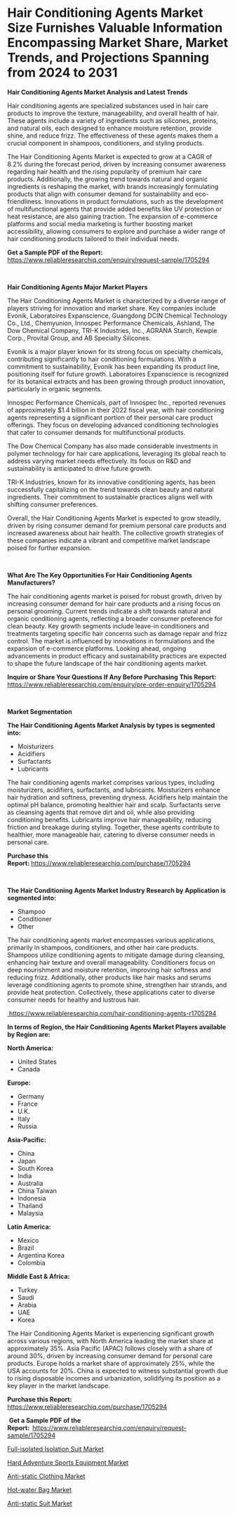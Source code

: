 <p><h1>Hair Conditioning Agents Market Size Furnishes Valuable Information Encompassing Market Share, Market Trends, and Projections Spanning from 2024 to 2031</h1></p><p><strong>Hair Conditioning Agents Market Analysis and Latest Trends</strong></p>
<p><p>Hair conditioning agents are specialized substances used in hair care products to improve the texture, manageability, and overall health of hair. These agents include a variety of ingredients such as silicones, proteins, and natural oils, each designed to enhance moisture retention, provide shine, and reduce frizz. The effectiveness of these agents makes them a crucial component in shampoos, conditioners, and styling products.</p><p>The Hair Conditioning Agents Market is expected to grow at a CAGR of 8.2% during the forecast period, driven by increasing consumer awareness regarding hair health and the rising popularity of premium hair care products. Additionally, the growing trend towards natural and organic ingredients is reshaping the market, with brands increasingly formulating products that align with consumer demand for sustainability and eco-friendliness. Innovations in product formulations, such as the development of multifunctional agents that provide added benefits like UV protection or heat resistance, are also gaining traction. The expansion of e-commerce platforms and social media marketing is further boosting market accessibility, allowing consumers to explore and purchase a wider range of hair conditioning products tailored to their individual needs.</p></p>
<p><strong>Get a Sample PDF of the Report:&nbsp;</strong> <a href="https://www.reliableresearchiq.com/enquiry/request-sample/1705294?utm_campaign=1594&utm_medium=2&utm_source=Github&utm_content=ia&utm_term=21102024&utm_id=hair-conditioning-agents">https://www.reliableresearchiq.com/enquiry/request-sample/1705294</a></p>
<p>&nbsp;</p>
<p><strong>Hair Conditioning Agents Major Market Players</strong></p>
<p><p>The Hair Conditioning Agents Market is characterized by a diverse range of players striving for innovation and market share. Key companies include Evonik, Laboratoires Expanscience, Guangdong DCIN Chemical Technology Co., Ltd., Chemyunion, Innospec Performance Chemicals, Ashland, The Dow Chemical Company, TRI-K Industries, Inc., AGRANA Starch, Kewpie Corp., Provital Group, and AB Specialty Silicones.</p><p>Evonik is a major player known for its strong focus on specialty chemicals, contributing significantly to hair conditioning formulations. With a commitment to sustainability, Evonik has been expanding its product line, positioning itself for future growth. Laboratoires Expanscience is recognized for its botanical extracts and has been growing through product innovation, particularly in organic segments.</p><p>Innospec Performance Chemicals, part of Innospec Inc., reported revenues of approximately $1.4 billion in their 2022 fiscal year, with hair conditioning agents representing a significant portion of their personal care product offerings. They focus on developing advanced conditioning technologies that cater to consumer demands for multifunctional products.</p><p>The Dow Chemical Company has also made considerable investments in polymer technology for hair care applications, leveraging its global reach to address varying market needs effectively. Its focus on R&D and sustainability is anticipated to drive future growth.</p><p>TRI-K Industries, known for its innovative conditioning agents, has been successfully capitalizing on the trend towards clean beauty and natural ingredients. Their commitment to sustainable practices aligns well with shifting consumer preferences.</p><p>Overall, the Hair Conditioning Agents Market is expected to grow steadily, driven by rising consumer demand for premium personal care products and increased awareness about hair health. The collective growth strategies of these companies indicate a vibrant and competitive market landscape poised for further expansion.</p></p>
<p>&nbsp;</p>
<p><strong>What Are The Key Opportunities For Hair Conditioning Agents Manufacturers?</strong></p>
<p><p>The hair conditioning agents market is poised for robust growth, driven by increasing consumer demand for hair care products and a rising focus on personal grooming. Current trends indicate a shift towards natural and organic conditioning agents, reflecting a broader consumer preference for clean beauty. Key growth segments include leave-in conditioners and treatments targeting specific hair concerns such as damage repair and frizz control. The market is influenced by innovations in formulations and the expansion of e-commerce platforms. Looking ahead, ongoing advancements in product efficacy and sustainability practices are expected to shape the future landscape of the hair conditioning agents market.</p></p>
<p><strong>Inquire or Share Your Questions If Any Before Purchasing This Report:</strong> <a href="https://www.reliableresearchiq.com/enquiry/pre-order-enquiry/1705294?utm_campaign=1594&utm_medium=2&utm_source=Github&utm_content=ia&utm_term=21102024&utm_id=hair-conditioning-agents">https://www.reliableresearchiq.com/enquiry/pre-order-enquiry/1705294</a></p>
<p>&nbsp;</p>
<p><strong>Market Segmentation</strong></p>
<p><strong>The Hair Conditioning Agents Market Analysis by types is segmented into:</strong></p>
<p><ul><li>Moisturizers</li><li>Acidifiers</li><li>Surfactants</li><li>Lubricants</li></ul></p>
<p><p>The hair conditioning agents market comprises various types, including moisturizers, acidifiers, surfactants, and lubricants. Moisturizers enhance hair hydration and softness, preventing dryness. Acidifiers help maintain the optimal pH balance, promoting healthier hair and scalp. Surfactants serve as cleansing agents that remove dirt and oil, while also providing conditioning benefits. Lubricants improve hair manageability, reducing friction and breakage during styling. Together, these agents contribute to healthier, more manageable hair, catering to diverse consumer needs in personal care.</p></p>
<p><strong>Purchase this Report:&nbsp;</strong><a href="https://www.reliableresearchiq.com/purchase/1705294?utm_campaign=1594&utm_medium=2&utm_source=Github&utm_content=ia&utm_term=21102024&utm_id=hair-conditioning-agents">https://www.reliableresearchiq.com/purchase/1705294</a></p>
<p>&nbsp;</p>
<p><strong>The Hair Conditioning Agents Market Industry Research by Application is segmented into:</strong></p>
<p><ul><li>Shampoo</li><li>Conditioner</li><li>Other</li></ul></p>
<p><p>The hair conditioning agents market encompasses various applications, primarily in shampoos, conditioners, and other hair care products. Shampoos utilize conditioning agents to mitigate damage during cleansing, enhancing hair texture and overall manageability. Conditioners focus on deep nourishment and moisture retention, improving hair softness and reducing frizz. Additionally, other products like hair masks and serums leverage conditioning agents to promote shine, strengthen hair strands, and provide heat protection. Collectively, these applications cater to diverse consumer needs for healthy and lustrous hair.</p></p>
<p><a href="https://www.reliableresearchiq.com/hair-conditioning-agents-r1705294?utm_campaign=1594&utm_medium=2&utm_source=Github&utm_content=ia&utm_term=21102024&utm_id=hair-conditioning-agents">&nbsp;https://www.reliableresearchiq.com/hair-conditioning-agents-r1705294</a></p>
<p><strong>In terms of Region, the Hair Conditioning Agents Market Players available by Region are:</strong></p>
<p>
    <p> <strong> North America: </strong>
        <ul>
            <li>United States</li>
            <li>Canada</li>
        </ul>
        </p> 
    <p> <strong> Europe: </strong>
        <ul>
            <li>Germany</li>
            <li>France</li>
            <li>U.K.</li>
            <li>Italy</li>
            <li>Russia</li>
        </ul>
        </p> 
    <p> <strong> Asia-Pacific: </strong>
        <ul>
            <li>China</li>
            <li>Japan</li>
            <li>South Korea</li>
            <li>India</li>
            <li>Australia</li>
            <li>China Taiwan</li>
            <li>Indonesia</li>
            <li>Thailand</li>
            <li>Malaysia</li>
        </ul>
        </p> 
    <p> <strong> Latin America: </strong>
        <ul>
            <li>Mexico</li>
            <li>Brazil</li>
            <li>Argentina Korea</li>
            <li>Colombia</li>
        </ul>
        </p> 
    <p> <strong> Middle East & Africa: </strong>
        <ul>
            <li>Turkey</li>
            <li>Saudi</li>
            <li>Arabia</li>
            <li>UAE</li>
            <li>Korea</li>
        </ul>
    </p>
    </p>
<p><p>The Hair Conditioning Agents Market is experiencing significant growth across various regions, with North America leading the market share at approximately 35%. Asia Pacific (APAC) follows closely with a share of around 30%, driven by increasing consumer demand for personal care products. Europe holds a market share of approximately 25%, while the USA accounts for 20%. China is expected to witness substantial growth due to rising disposable incomes and urbanization, solidifying its position as a key player in the market landscape.</p></p>
<p><strong>Purchase this Report: </strong><a href="https://www.reliableresearchiq.com/purchase/1705294?utm_campaign=1594&utm_medium=2&utm_source=Github&utm_content=ia&utm_term=21102024&utm_id=hair-conditioning-agents">https://www.reliableresearchiq.com/purchase/1705294</a></p>
<p>&nbsp;<strong>Get a Sample PDF of the Report:&nbsp;&nbsp;</strong><a href="https://www.reliableresearchiq.com/enquiry/request-sample/1705294?utm_campaign=1594&utm_medium=2&utm_source=Github&utm_content=ia&utm_term=21102024&utm_id=hair-conditioning-agents">https://www.reliableresearchiq.com/enquiry/request-sample/1705294</a></p>
<p><strong></strong></p>
<p><p><a href="https://www.linkedin.com/pulse/full-isolated-isolation-suit-market-trends-growth-outlook-2024-gqtef?utm_campaign=1594&utm_medium=2&utm_source=Github&utm_content=ia&utm_term=21102024&utm_id=hair-conditioning-agents">Full-isolated Isolation Suit Market</a></p><p><a href="https://www.linkedin.com/pulse/in-depth-analysis-global-hard-adventure-sports-equipment-market-nczpf?utm_campaign=1594&utm_medium=2&utm_source=Github&utm_content=ia&utm_term=21102024&utm_id=hair-conditioning-agents">Hard Adventure Sports Equipment Market</a></p><p><a href="https://www.linkedin.com/pulse/anti-static-clothing-market-consolidation-impact-structure-fku9f?utm_campaign=1594&utm_medium=2&utm_source=Github&utm_content=ia&utm_term=21102024&utm_id=hair-conditioning-agents">Anti-static Clothing Market</a></p><p><a href="https://www.linkedin.com/pulse/trends-global-hot-water-bag-market-forecast-analysis-2024-ng8bf?utm_campaign=1594&utm_medium=2&utm_source=Github&utm_content=ia&utm_term=21102024&utm_id=hair-conditioning-agents">Hot-water Bag Market</a></p><p><a href="https://www.linkedin.com/pulse/anti-static-suit-revenue-growth-report-2024-2031-survey-storm-anaff?utm_campaign=1594&utm_medium=2&utm_source=Github&utm_content=ia&utm_term=21102024&utm_id=hair-conditioning-agents">Anti-static Suit Market</a></p></p>